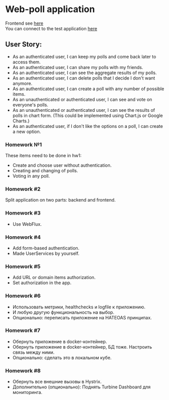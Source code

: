 # Web-poll application
Frontend see [here](https://github.com/MaxHlystov/polling-app-react-frontend)  
You can connect to the test application [here](https://spring-polling-app.herokuapp.com/)

## User Story:

-    As an authenticated user, I can keep my polls and come back later to access them.
-    As an authenticated user, I can share my polls with my friends.
-    As an authenticated user, I can see the aggregate results of my polls.
-    As an authenticated user, I can delete polls that I decide I don't want anymore.
-    As an authenticated user, I can create a poll with any number of possible items.
-    As an unauthenticated or authenticated user, I can see and vote on everyone's polls.
-    As an unauthenticated or authenticated user, I can see the results of polls in chart form. (This could be implemented using Chart.js or Google Charts.)
-    As an authenticated user, if I don't like the options on a poll, I can create a new option.

### Homework №1
These items need to be done in hw1:
- Create and choose user without authentication.
- Creating and changing of polls.
- Voting in any poll.


### Homework #2
Split application on two parts: backend and frontend.

### Homework #3
- Use WebFlux. 

### Homework #4
- Add form-based authentication.
- Made UserServices by yourself.

### Homework #5
- Add URL or domain items authorization.
- Set authorization in the app.

### Homework #6
- Использовать метрики, healthchecks и logfile к приложению.
- И любую другую функциональность на выбор.
- Опционально: переписать приложение на HATEOAS принципах. 

### Homework #7
- Обернуть приложение в docker-контейнер.
- Обернуть приложение в docker-контейнер, БД тоже. Настроить связь между ними.
- Опционально: сделать это в локальном кубе.

### Homework #8
- Обернуть все внешние вызовы в Hystrix.
- Дополнительно (опционально): Поднять Turbine Dashboard для мониторинга.
